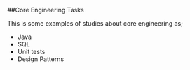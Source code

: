 ##Core Engineering Tasks

This is some examples of studies about core engineering as;
- Java 
- SQL
- Unit tests
- Design Patterns


